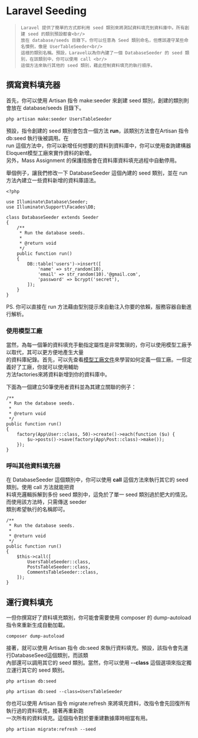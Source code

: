 # Laravel Seeding

> ~~~
> Laravel 提供了簡單的方式即利用 seed 類別來將測試資料填充到資料庫中。所有創建 seed 的類別預設都會<br/>
> 放在 database/seeds 目錄下。你可以任意為 Seed 類別命名，但應該遵守某些命名慣例，像是 UserTableSeeder<br/>
> 這樣的類別名稱。預設，Laravel以為你內建了一個 DatabaseSeeder 的 seed 類別，在該類別中，你可以使用 call <br/>
> 這個方法來執行其他的 seed 類別，藉此控制資料填充的執行順序。
> ~~~

## 撰寫資料填充器
首先，你可以使用 Artisan 指令 make:seeder 來創建 seed 類別，創建的類別則會放在 database/seeds 目錄下。
```
php artisan make:seeder UsersTableSeeder
```

預設，指令創建的 seed 類別會包含一個方法 **run**，該類別方法會在Artisan 指令 db:seed 執行後被調用。在<br/>
run 這個方法中，你可以新增任何想要的資料到資料庫中，你可以使用查詢建構器Eloquent模型工廠來實作資料的新增。<br/>
另外，Mass Assignment 的保護措施會在資料庫資料填充過程中自動停用。<br/>

舉個例子，讓我們修改一下 DatabaseSeeder 這個內建的 seed 類別，並在 run 方法內建立一些資料新增的資料庫語法。
```
<?php

use Illuminate\Database\Seeder;
use Illuminate\Support\Facades\DB;

class DatabaseSeeder extends Seeder
{
    /**
     * Run the database seeds.
     *
     * @return void
     */
    public function run()
    {
        DB::table('users')->insert([
            'name' => str_random(10),
            'email' => str_random(10).'@gmail.com',
            'password' => bcrypt('secret'),
        ]);
    }
}
```
PS. 你可以直接在 run 方法藉由型別提示來自動注入你要的依賴，服務容器自動進行解析。

### 使用模型工廠
當然，為每一個筆的資料填充手動指定屬性是非常繁瑣的，你可以使用模型工廠予以取代，其可以更方便地產生大量<br/>
的資料庫紀錄。首先，可以先查看[模型工廠文件](https://laravel.com/docs/5.6/database-testing#writing-factories)來學習如何定義一個工廠。一但定義好了工廠，你就可以使用輔助<br/>
方法factories來將資料新增到你的資料庫中。<br/>

下面為一個建立50筆使用者資料並為其建立關聯的例子：
```
/**
 * Run the database seeds.
 *
 * @return void
 */
public function run()
{
    factory(App\User::class, 50)->create()->each(function ($u) {
        $u->posts()->save(factory(App\Post::class)->make());
    });
}
```

### 呼叫其他資料填充器
在 DatabaseSeeder 這個類別中，你可以使用 **call** 這個方法來執行其它的 seed 類別。使用 call 方法就能把資<br/>
料填充邏輯拆解到多份 seed 類別中，這免於了單一 seed 類別過於肥大的情況。而使用該方法時，只需傳送 seeder <br/>類別希望執行的名稱即可。
```
/**
 * Run the database seeds.
 *
 * @return void
 */
public function run()
{
    $this->call([
        UsersTableSeeder::class,
        PostsTableSeeder::class,
        CommentsTableSeeder::class,
    ]);
}
```

## 運行資料填充
一但你撰寫好了資料填充類別，你可能會需要使用 composer 的 dump-autoload 指令來重新生成自動加載。
```
composer dump-autoload
```

接著，就可以使用 Artisan 指令 db:seed 來執行資料填充。預設，該指令會先運行DatabaseSeed這個類別，而該類<br/>
內部還可以調用其它的 seed 類別。當然，你可以使用 **--class** 這個選項來指定獨立運行其它的 seed 類別。
```
php artisan db:seed

php artisan db:seed --class=UsersTableSeeder
```

你也可以使用 Artisan 指令 migrate:refresh 來將填充資料，改指令會先回復所有執行過的資料填充，接著再重新跑<br/>
一次所有的資料填充。這個指令對於要重建數據庫時相當有用。
```
php artisan migrate:refresh --seed
```
